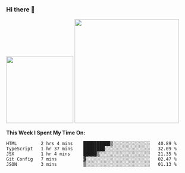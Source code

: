 ### Hi there 👋

<!--
**nestor22/nestor22** is a ✨ _special_ ✨ repository because its `README.md` (this file) appears on your GitHub profile.

Here are some ideas to get you started:

- 🔭 I’m currently working on ...
- 🌱 I’m currently learning ...
- 👯 I’m looking to collaborate on ...
- 🤔 I’m looking for help with ...
- 💬 Ask me about ...
- 📫 How to reach me: ...
- 😄 Pronouns: ...
- ⚡ Fun fact: ...
-->


<img height="180em" src="https://github-readme-stats.vercel.app/api?username=nestor22&show_icons=true&hide_border=true&&count_private=true&include_all_commits=true&theme=radical" />
<img height="280em" src="https://github-readme-stats.vercel.app/api/top-langs/?username=nestor22&layout=compact)](https://github.com/nestor22/github-readme-stats&theme=radical"  />



**This Week I Spent My Time On:**
<!--START_SECTION:waka-->
```text
HTML         2 hrs 4 mins    ██████████▒░░░░░░░░░░░░░░   40.89 % 
TypeScript   1 hr 37 mins    ████████░░░░░░░░░░░░░░░░░   32.09 % 
JSX          1 hr 4 mins     █████▒░░░░░░░░░░░░░░░░░░░   21.35 % 
Git Config   7 mins          ▓░░░░░░░░░░░░░░░░░░░░░░░░   02.47 % 
JSON         3 mins          ▒░░░░░░░░░░░░░░░░░░░░░░░░   01.13 % 
```
<!--END_SECTION:waka-->


